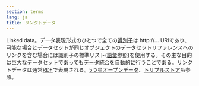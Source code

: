 ```yaml
---
section: terms
lang: ja
title: リンクトデータ
---
```


Linked data。データ表現形式のひとつで全ての[識別子](../identifier/)は http://... URIであり、可能な場合とデータセットが同じオブジェクトのデータセットリファレンスへのリンクを含む場合には識別子の標準リスト([語彙](../vocabulary/)参照)を使用する。その主な目的は巨大なデータセットであっても[データ統合](../data-integration/)を自動的に行うことである。リンクトデータは通常[RDF](../rdf/)で表現される。[5つ星オープンデータ](../five-stars-of-open-data/)、[トリプルストア](../triple-store/)も参照。
